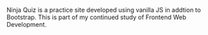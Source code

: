 Ninja Quiz is a practice site developed using vanilla JS in addtion to Bootstrap.
This is part of my continued study of Frontend Web Development.
